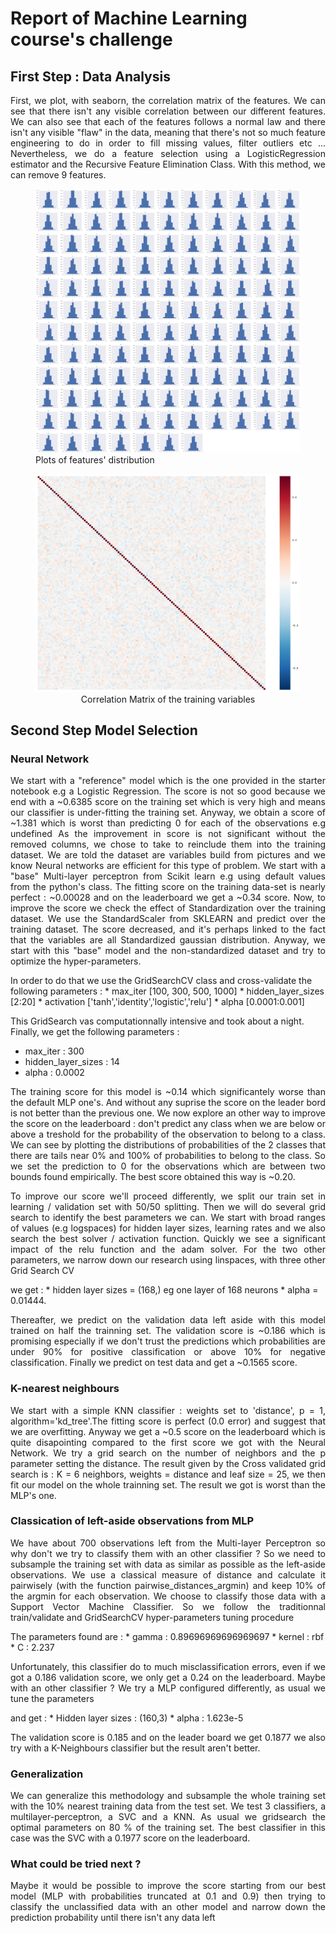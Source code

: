 # Report of Machine Learning course's challenge

## First Step : Data Analysis
<p align="justify">
First, we plot, with seaborn, the correlation matrix of the features. We can see that there isn't any visible correlation between our different features.
We can also see that each of the features follows a normal law and there isn't any visible "flaw" in the data, meaning that there's not so much feature engineering to do in order to fill missing values, filter outliers etc ...
Nevertheless, we do a feature selection using a LogisticRegression estimator and the Recursive Feature Elimination Class.
With this method, we can remove 9 features. 
</p>
<figure>
<img src="challenge/dist.png" alt="Plots of features' distribution>
<figcaption align="center">Plots of features' distribution</figcaption>
</figure>
<figure>
<img src="challenge/corr.png" alt="Correlation matrix of the variables">
<figcaption align="center">Correlation Matrix of the training variables</figcaption>
</figure>

## Second Step Model Selection
### Neural Network
<p align="justify">
We start with a "reference" model which is the one provided in the starter notebook e.g a Logistic Regression.
The score is not so good because we end with a ~0.6385 score on the training set which is very high and means our classifier is under-fitting the training set.
Anyway, we obtain a score of ~1.381 which is worst than predicting 0 for each of the observations e.g undefined  
As the improvement in score is not significant without the removed columns, we chose to take to reinclude them into 
the training dataset.
We are told the dataset are variables build from pictures and we know Neural networks are efficient for this type of 
problem. We start with a "base" Multi-layer perceptron from Scikit learn e.g using default values from the python's class.
The fitting score on the training data-set is nearly perfect : ~0.00028 and on the leaderboard we get a ~0.34 score.
Now, to improve the score we check the effect of Standardization over the training dataset. We use the StandardScaler from SKLEARN
and predict over the training dataset. The score decreased, and it's perhaps linked to the fact that the variables are all Standardized
gaussian distribution. 
Anyway, we start with this "base" model and the non-standardized dataset and try to optimize the hyper-parameters.
</p>
In order to do that we use the GridSearchCV class and cross-validate the following parameters : 
* max_iter [100, 300, 500, 1000]
* hidden_layer_sizes [2:20]
* activation ['tanh','identity','logistic','relu']
* alpha [0.0001:0.001]

This GridSearch vas computationnally intensive and took about a night. Finally, we get the following parameters :
* max_iter : 300
* hidden_layer_sizes : 14
* alpha : 0.0002

<p align="justify">
The training score for this model is ~0.14 which significantely worse than the default MLP one's. And without any suprise the score
on the leader bord is not better than the previous one.
We now explore an other way to improve the score on the leaderboard : don't predict any class when we are below or above a treshold
for the probability of the observation to belong to a class.
We can see by plotting the distributions of probabilities of the 2 classes that there are tails near 0% and 100% of probabilities to belong to the class.
So we set the prediction to 0 for the observations which are between two bounds found empirically. The best score obtained this way is
~0.20.
</p>

<p align="justify">
To improve our score we'll proceed differently, we split our train set in learning / validation set with 50/50 splitting. Then we will do 
several grid search to identify the best parameters we can. We start with broad ranges of values (e.g logspaces) for hidden layer sizes,
learning rates and we also search the best solver / activation function. Quickly we see a significant impact of the relu function and the
adam solver. For the two other parameters, we narrow down our research using linspaces, with three other Grid Search CV </p> we get :
* hidden layer sizes = (168,) eg one layer of 168 neurons
* alpha = 0.01444.
<p align="justify">Thereafter, we predict on the validation data left aside with this model
trained on half the trainning set. The validation score is ~0.186 which is promising especially if we don't trust the predictions which 
probabilities are under 90% for positive classification or above 10% for negative classification. Finally we predict on test data and get
a ~0.1565 score.
</p>   


### K-nearest neighbours
<p align ="justify">
We start with a simple KNN classifier : weights set to 'distance', p = 1, algorithm='kd_tree'.The fitting score is perfect (0.0 error) and suggest that we are overfitting. Anyway
we get a ~0.5 score on the leaderboard which is quite disapointing compared to the first score we got with the Neural Network.   
We try a grid search on the number of neighbors and the p parameter setting the distance.
The result given by the Cross validated grid search is : K = 6 neighbors, weights = distance and leaf size = 25, we then fit our model on the 
whole trainning set. The result we got is worst than the MLP's one.


### Classication of left-aside observations from MLP
<p align = "justify"> We have about 700 observations left from the Multi-layer Perceptron so why don't we try to classify them  with an other
classifier ? So we need to subsample the training set with data as similar as possible as the left-aside observations. We use a classical
measure of distance and calculate it pairwisely (with the function pairwise_distances_argmin) and keep 10% of the argmin for each observation.
We choose to classify those data with a Support Vector Machine Classifier. So we follow the traditionnal train/validate and GridSearchCV
hyper-parameters tuning procedure
</p> 
The parameters found are :
* gamma : 0.89696969696969697
* kernel : rbf
* C : 2.237
<p align = "justify">Unfortunately, this classifier do to much misclassification errors, even if we got a 0.186 validation score, we only
get a 0.24 on the leaderboard. Maybe with an other classifier ? We try a MLP configured differently, as usual we tune the parameters </p>
and get :
* Hidden layer sizes : (160,3)
* alpha : 1.623e-5
<p align="justify">The validation score is 0.185 and on the leader board we get 0.1877 we also try with a K-Neighbours classifier but the 
result aren't better.   
</p>

### Generalization
<p align="justify">We can generalize this methodology and subsample the whole training set with the 10% nearest training data
from the test set. We test 3 classifiers, a multilayer-perceptron, a SVC and a KNN. As usual we gridsearch the optimal parameters on 80 %
of the training set. The best classifier in this case was the SVC with a 0.1977 score on the leaderboard.
</p>

### What could be tried next ?
<p align ="justify">Maybe it would be possible to improve the score starting from our best model (MLP with probabilities truncated at 0.1
and 0.9) then trying to classify the unclassified data with an other model and narrow down the prediction probability until there isn't any
data left</p>
